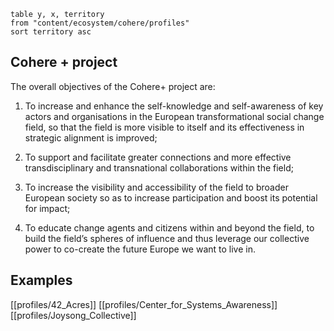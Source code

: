 

```dataview
table y, x, territory
from "content/ecosystem/cohere/profiles"
sort territory asc
```

## Cohere + project 

The overall objectives of the Cohere+ project are:

1. To increase and enhance the self-knowledge and self-awareness of key actors and organisations in the European transformational social change field, so that the field is more visible to itself and its effectiveness in strategic alignment is improved;
    
2. To support and facilitate greater connections and more effective transdisciplinary and transnational collaborations within the field;
    
3. To increase the visibility and accessibility of the field to broader European society so as to increase participation and boost its potential for impact;
    
4. To educate change agents and citizens within and beyond the field, to build the field’s spheres of influence and thus leverage our collective power to co-create the future Europe we want to live in.

## Examples

[[profiles/42_Acres]]
[[profiles/Center_for_Systems_Awareness]]
[[profiles/Joysong_Collective]]